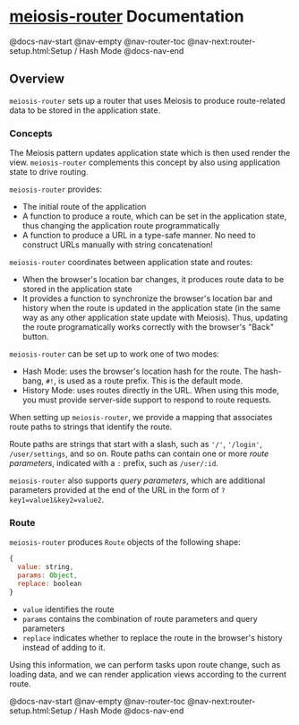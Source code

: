 # [meiosis-router](https://meiosis.js.org/router) Documentation

@docs-nav-start
@nav-empty
@nav-router-toc
@nav-next:router-setup.html:Setup / Hash Mode
@docs-nav-end

## Overview

`meiosis-router` sets up a router that uses Meiosis to produce route-related data to be stored in
the application state.

### Concepts

The Meiosis pattern updates application state which is then used render the view. `meiosis-router`
complements this concept by also using application state to drive routing.

`meiosis-router` provides:

- The initial route of the application
- A function to produce a route, which can be set in the application state, thus changing the
  application route programmatically
- A function to produce a URL in a type-safe manner. No need to construct URLs manually with string
  concatenation!

`meiosis-router` coordinates between application state and routes:

- When the browser's location bar changes, it produces route data to be stored in the application
  state
- It provides a function to synchronize the browser's location bar and history when the route is
  updated in the application state (in the same way as any other application state update with
  Meiosis). Thus, updating the route programatically works correctly with the browser's "Back"
  button.

`meiosis-router` can be set up to work one of two modes:

- Hash Mode: uses the browser's location hash for the route. The hash-bang, `#!`, is used as a route
  prefix. This is the default mode.
- History Mode: uses routes directly in the URL. When using this mode, you must provide server-side
  support to respond to route requests.

When setting up `meiosis-router`, we provide a mapping that associates route paths to strings that
identify the route.

Route paths are strings that start with a slash, such as `'/'`, `'/login'`, `/user/settings`, and so
on. Route paths can contain one or more _route parameters_, indicated with a `:` prefix, such as
`/user/:id`.

`meiosis-router` also supports _query parameters_, which are additional parameters provided at the
end of the URL in the form of `?key1=value1&key2=value2`.

### Route

`meiosis-router` produces `Route` objects of the following shape:

```js
{
  value: string,
  params: Object,
  replace: boolean
}
```

- `value` identifies the route
- `params` contains the combination of route parameters and query parameters
- `replace` indicates whether to replace the route in the browser's history instead of adding to it.

Using this information, we can perform tasks upon route change, such as loading data, and we can
render application views according to the current route.

@docs-nav-start
@nav-empty
@nav-router-toc
@nav-next:router-setup.html:Setup / Hash Mode
@docs-nav-end
